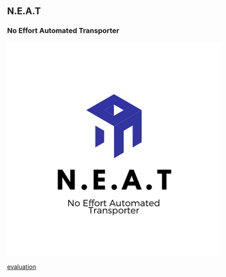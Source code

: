 ## N.E.A.T
### No Effort Automated Transporter

![neat][logo]

[logo]: images/Logo.png

[evaluation](https://proj.neatrobot.site/evaluation/)
